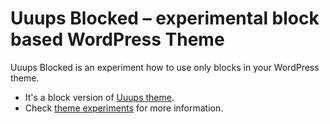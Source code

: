 # Uuups Blocked &ndash; experimental block based WordPress Theme

Uuups Blocked is an experiment how to use only blocks in your WordPress theme.

- It's a block version of [Uuups theme](https://github.com/samikeijonen/uuups/).
- Check [theme experiments](https://github.com/WordPress/theme-experiments) for more information.
